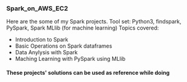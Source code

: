 ### Spark_on_AWS_EC2
Here are the some of my Spark projects.
Tool set: Python3, findspark, PySpark, Spark MLlib (for machine learning)
Topics covered:
* Introduction to Spark
* Basic Operations on Spark dataframes
* Data Anylysis with Spark
* Maching Learning with PySpark using MLlib

#### These projects' solutions can be used as reference while doing   
